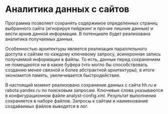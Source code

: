 # Аналитика данных с сайтов
Программа позволяет сохранять содержимое определенных страниц выбранного сайта (игнорируя пейджинг и прочие лишние данные) и вести архив данной информации.
В потенциале будет реализована аналитика получаемых данных.

Особенностью архитектуры является реализация параллельного доступа к сайтам по каждому ключевому запросу, асинхронная запись получаемой информации в файлы.
То есть, данные перед сохранением не помещаются ни в какие буфера (что могло бы способствовать созданию менее связной  и более абстрактной архитектуры), в итоге экономится память, увеличивается быстродействие.

В настоящий момент реализовано сохранение данных с сайта hh.ru и rabota.yandex.ru по поисковым запросам. Ключевые слова указываются в конфигурационном файле analyst-config.xml.
Результат выполнения сохраняется в наборе файлов. Запросы к сайтам и наименование создаваемых файлов выводятся в лог.
